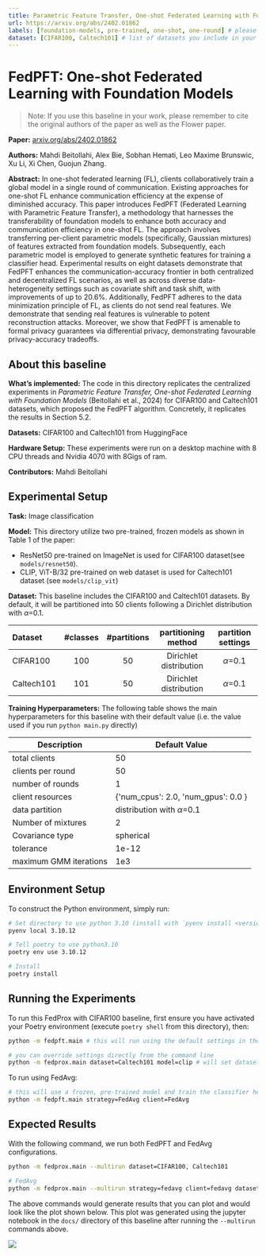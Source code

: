 ```yaml
---
title: Parametric Feature Transfer, One-shot Federated Learning with Foundation Models
url: https://arxiv.org/abs/2402.01862
labels: [foundation-models, pre-trained, one-shot, one-round] # please add between 4 and 10 single-word (maybe two-words) labels (e.g. system heterogeneity, image classification, asynchronous, weight sharing, cross-silo). Do not use ""
dataset: [CIFAR100, Caltech101] # list of datasets you include in your baseline. Do not use ""
---
```


# FedPFT: One-shot Federated Learning with Foundation Models

> Note: If you use this baseline in your work, please remember to cite the original authors of the paper as well as the Flower paper.

**Paper:** [arxiv.org/abs/2402.01862](https://arxiv.org/abs/2402.01862)

**Authors:** Mahdi Beitollahi, Alex Bie, Sobhan Hemati, Leo Maxime Brunswic, Xu Li, Xi Chen, Guojun Zhang.

**Abstract:** In one-shot federated learning (FL), clients collaboratively train a global model in a single round of communication. Existing approaches for one-shot FL enhance communication efficiency at the expense of diminished accuracy. This paper introduces FedPFT (Federated Learning with Parametric Feature Transfer), a methodology that harnesses the transferability of foundation models to enhance both accuracy and communication efficiency in one-shot FL. The approach involves transferring per-client parametric models (specifically, Gaussian mixtures) of features extracted from foundation models. Subsequently, each parametric model is employed to generate synthetic features for training a classifier head. Experimental results on eight datasets demonstrate that FedPFT enhances the communication-accuracy frontier in both centralized and decentralized FL scenarios, as well as across diverse data-heterogeneity settings such as covariate shift and task shift, with improvements of up to 20.6%. Additionally, FedPFT adheres to the data minimization principle of FL, as clients do not send real features. We demonstrate that sending real features is vulnerable to potent reconstruction attacks. Moreover, we show that FedPFT is amenable to formal privacy guarantees via differential privacy, demonstrating favourable privacy-accuracy tradeoffs.


## About this baseline

**What’s implemented:** The code in this directory replicates the centralized experiments in *Parametric Feature Transfer, One-shot Federated Learning with Foundation Models* (Beitollahi et al., 2024) for CIFAR100 and Caltech101 datasets, which proposed the FedPFT algorithm. Concretely, it replicates the results in Section 5.2.

**Datasets:** CIFAR100 and Caltech101 from HuggingFace

**Hardware Setup:** These experiments were run on a desktop machine with 8 CPU threads and Nvidia 4070 with 8Gigs of ram. 

**Contributors:** Mahdi Beitollahi


## Experimental Setup

**Task:** Image classification

**Model:** This directory utilize two pre-trained, frozen models as shown in Table 1 of the paper:
* ResNet50 pre-trained on ImageNet is used for CIFAR100 dataset(see `models/resnet50`). 
* CLIP, ViT-B/32 pre-trained on web dataset is used for Caltech101 dataset (see `models/clip_vit`)

**Dataset:** This baseline includes the CIFAR100 and Caltech101 datasets. By default, it will be partitioned into 50 clients following a Dirichlet distribution with $\alpha$=0.1.

| Dataset | #classes | #partitions | partitioning method | partition settings |
| :------ | :---: | :---: | :---: | :---: |
| CIFAR100 | 100 | 50 | Dirichlet distribution | $\alpha$=0.1 |
| Caltech101 | 101 | 50 | Dirichlet distribution | $\alpha$=0.1 |

**Training Hyperparameters:** The following table shows the main hyperparameters for this baseline with their default value (i.e. the value used if you run `python main.py` directly)

| Description | Default Value |
| ----------- | ----- |
| total clients | 50 |
| clients per round | 50 |
| number of rounds | 1 |
| client resources | {'num_cpus': 2.0, 'num_gpus': 0.0 }|
| data partition | distribution with $\alpha$=0.1 |
| Number of mixtures | 2 |
| Covariance type | spherical |
| tolerance | 1e-12 |
| maximum GMM iterations | 1e3 |


## Environment Setup

To construct the Python environment, simply run:

```bash
# Set directory to use python 3.10 (install with `pyenv install <version>` if you don't have it)
pyenv local 3.10.12

# Tell poetry to use python3.10
poetry env use 3.10.12

# Install
poetry install
```


## Running the Experiments

To run this FedProx with CIFAR100 baseline, first ensure you have activated your Poetry environment (execute `poetry shell` from this directory), then:

```bash
python -m fedpft.main # this will run using the default settings in the `conf/config.yaml`

# you can override settings directly from the command line
python -m fedprox.main dataset=Caltech101 model=clip # will set dataset to Caltech101 and the pre-trained model to Clip-ViT/B32
```

To run using FedAvg:
```bash
# this will use a frozen, pre-trained model and train the classifier head
python -m fedpft.main strategy=FedAvg client=FedAvg

```


## Expected Results


With the following command, we run both FedPFT and FedAvg configurations. 

```bash
python -m fedprox.main --multirun dataset=CIFAR100, Caltech101

# FedAvg
python -m fedprox.main --multirun strategy=fedavg client=fedavg dataset=CIFAR100, Caltech101
```

The above commands would generate results that you can plot and would look like the plot shown below. This plot was generated using the jupyter notebook in the `docs/` directory of this baseline after running the `--multirun` commands above.

![](_static/FedProx_mnist.png)